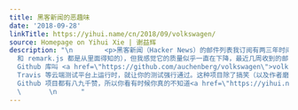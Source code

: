 ```yaml
---
title: 黑客新闻的恶趣味
date: '2018-09-28'
linkTitle: https://yihui.name/cn/2018/09/volkswagen/
source: Homepage on Yihui Xie | 谢益辉
description: "\n        <p>黑客新闻（Hacker News）的邮件列表我订阅有两三年时间了，从中了解到不少有意思的项目（比如 Hugo
  和 remark.js 都是从里面得知的），但我感觉它的质量似乎一直在下降，最近几周收到的邮件里我都找不到什么值得一看的文章或项目了。今天的推送里推荐了一个相当恶趣味的
  Github 库叫 <a href=\"https://github.com/auchenberg/volkswagen\">volkswagen</a>，这个项目的目的很简单，就是当检测到测试代码在
  Travis 等云端测试平台上运行时，就让你的测试强行通过。这种项目除了搞笑（以及作者磨炼自己的黑客技能），毫无实际价值。谁会自欺欺人到逼着测试假装通过呢？这样的推送让我有点想退订这个邮件列表了。</p>\n\n<p>又及：这样的
  Github 项目都有八九千赞，所以你看有时候你真的不知道<a href=\"https://yihui.name/cn/2018/09/pursuit-of-likes/\">赞的真实意义是什么</a>。</p>\n\n
  \       \n      "
---
```

